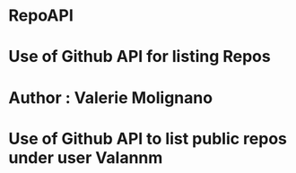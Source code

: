 # RepoAPI
# Use of Github API for listing Repos
# Author : Valerie Molignano
# Use of Github API to list public repos under user Valannm
#
